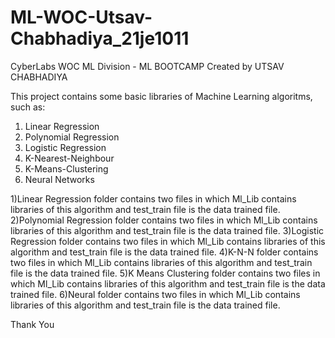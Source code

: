 # ML-WOC-Utsav-Chabhadiya_21je1011
CyberLabs WOC ML Division - ML BOOTCAMP
Created by UTSAV CHABHADIYA

This project contains some basic libraries of Machine Learning algoritms, such as:
1) Linear Regression
2) Polynomial Regression
3) Logistic Regression
4) K-Nearest-Neighbour
5) K-Means-Clustering
6) Neural Networks




1)Linear Regression folder contains two files in which Ml_Lib contains libraries of this algorithm and test_train file is the data trained file.
2)Polynomial Regression folder contains two files in which Ml_Lib contains libraries of this algorithm and test_train file is the data trained file.
3)Logistic Regression folder contains two files in which Ml_Lib contains libraries of this algorithm and test_train file is the data trained file.
4)K-N-N folder contains two files in which Ml_Lib contains libraries of this algorithm and test_train file is the data trained file.
5)K Means Clustering folder contains two files in which Ml_Lib contains libraries of this algorithm and test_train file is the data trained file.
6)Neural folder contains two files in which Ml_Lib contains libraries of this algorithm and test_train file is the data trained file.

Thank You

